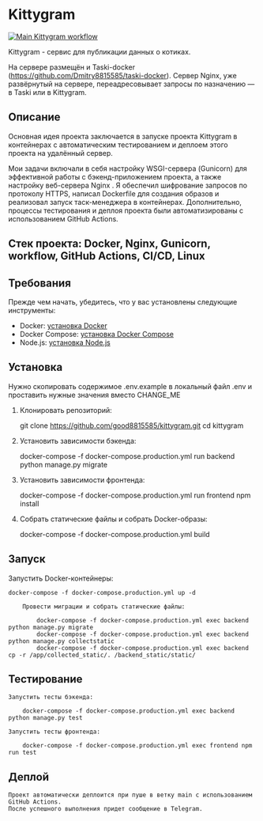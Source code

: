 
# Kittygram

[![Main Kittygram workflow](https://github.com/Dmitry8815585/kittygram_final/actions/workflows/main.yml/badge.svg)](https://github.com/Dmitry8815585/kittygram_final/actions/workflows/main.yml)

Kittygram - сервис для публикации данных о котиках.

На сервере размещён и Taski-docker (https://github.com/Dmitry8815585/taski-docker). 
Сервер Nginx, уже развёрнутый на сервере, переадресовывает запросы по назначению — в Taski или в Kittygram.

## Описание

Основная идея проекта заключается в запуске проекта Kittygram в контейнерах с 
автоматическим тестированием и деплоем этого проекта на удалённый сервер.

Мои задачи включали в себя настройку WSGI-сервера (Gunicorn) для эффективной работы с бэкенд-приложением проекта, а также настройку веб-сервера Nginx . Я обеспечил шифрование запросов по протоколу HTTPS, написал Dockerfile для создания образов и реализовал запуск таск-менеджера в контейнерах. Дополнительно, процессы тестирования и деплоя проекта были автоматизированы с использованием GitHub Actions.

## Стек проекта: Docker, Nginx, Gunicorn, workflow, GitHub Actions, CI/CD, Linux

## Требования

Прежде чем начать, убедитесь, что у вас установлены следующие инструменты:

- Docker: [установка Docker](https://docs.docker.com/get-docker/)
- Docker Compose: [установка Docker Compose](https://docs.docker.com/compose/install/)
- Node.js: [установка Node.js](https://nodejs.org/)


## Установка

Нужно скопировать содержимое .env.example в локальный файл .env и проставить нужные значения вместо CHANGE_ME

1. Клонировать репозиторий:

    git clone https://github.com/good8815585/kittygram.git
    cd kittygram

2. Установить зависимости бэкенда:

    docker-compose -f docker-compose.production.yml run backend python manage.py migrate

3. Установить зависимости фронтенда:

    docker-compose -f docker-compose.production.yml run frontend npm install

4. Собрать статические файлы и собрать Docker-образы:

    docker-compose -f docker-compose.production.yml build

## Запуск


Запустить Docker-контейнеры:

    docker-compose -f docker-compose.production.yml up -d

        Провести миграции и собрать статические файлы:

            docker-compose -f docker-compose.production.yml exec backend python manage.py migrate
            docker-compose -f docker-compose.production.yml exec backend python manage.py collectstatic
            docker-compose -f docker-compose.production.yml exec backend cp -r /app/collected_static/. /backend_static/static/


## Тестирование

    Запустить тесты бэкенда:

        docker-compose -f docker-compose.production.yml exec backend python manage.py test

    Запустить тесты фронтенда:

        docker-compose -f docker-compose.production.yml exec frontend npm run test

## Деплой

    Проект автоматически деплоится при пуше в ветку main с использованием GitHub Actions.
    После успешного выполнения придет сообщение в Telegram.


